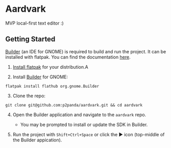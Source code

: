 # Aardvark

MVP local-first text editor :)

## Getting Started

[Builder](https://flathub.org/apps/org.gnome.Builder) (an IDE for GNOME) is
required to build and run the project. It can be installed with flatpak.
You can find the documentation [here](https://builder.readthedocs.io/).

1. [Install flatpak](https://flatpak.org/setup/) for your distribution.A

2. Install [Builder](https://flathub.org/apps/org.gnome.Builder) for GNOME:

`flatpak install flathub org.gnome.Builder`

3. Clone the repo:

`git clone git@github.com:p2panda/aardvark.git && cd aardvark`

4. Open the Builder application and navigate to the `aardvark` repo.
   - You may be prompted to install or update the SDK in Builder.

5. Run the project with `Shift+Ctrl+Space` or click the ► icon (top-middle
   of the Builder appication).
